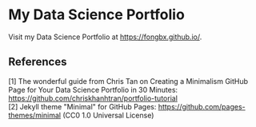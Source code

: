 # My Data Science Portfolio

Visit my Data Science Portfolio at https://fongbx.github.io/.

## References
[1] The wonderful guide from Chris Tan on Creating a Minimalism GitHub Page for Your Data Science Portfolio in 30 Minutes: https://github.com/chriskhanhtran/portfolio-tutorial
<br>[2] Jekyll theme "Minimal" for GitHub Pages: https://github.com/pages-themes/minimal (CC0 1.0 Universal License)
